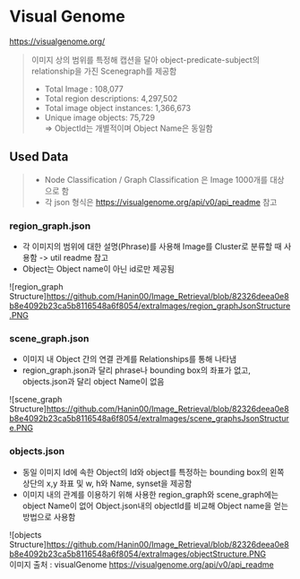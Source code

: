 # **Visual Genome**

https://visualgenome.org/
> 
> 이미지 상의 범위를 특정해 캡션을 달아 object-predicate-subject의 relationship을 가진 Scenegraph를 제공함
> - Total Image : 108,077  
> - Total region descriptions: 4,297,502  
> - Total image object instances: 1,366,673  
> - Unique image objects: 75,729  
> ⇒ ObjectId는 개별적이며 Object Name은 동일함

 
## **Used Data**
> - Node Classification / Graph Classification 은 Image 1000개를 대상으로 함  
> - 각 json 형식은 https://visualgenome.org/api/v0/api_readme 참고


### region_graph.json
- 각 이미지의 범위에 대한 설명(Phrase)를 사용해 Image를 Cluster로 분류할 때 사용함 -> util readme  참고 
- Object는 Object name이 아닌 id로만 제공됨  

![region_graph Structure]https://github.com/Hanin00/Image_Retrieval/blob/82326deea0e8b8e4092b23ca5b8116548a6f8054/extraImages/region_graphJsonStructure.PNG  

### scene_graph.json
- 이미지 내 Object 간의 연결 관계를 Relationships를 통해 나타냄
- region_graph.json과 달리 phrase나 bounding box의 좌표가 없고, objects.json과 달리 object Name이 없음

![scene_graph Structure]https://github.com/Hanin00/Image_Retrieval/blob/82326deea0e8b8e4092b23ca5b8116548a6f8054/extraImages/scene_graphsJsonStructure.PNG  

### objects.json
- 동일 이미지 Id에 속한 Object의 Id와 object를 특정하는 bounding box의 왼쪽 상단의 x,y 좌표 및 w, h와 Name, synset을 제공함
- 이미지 내의 관계를 이용하기 위해 사용한 region_graph와 scene_graph에는 object Name이 없어 Object.json내의 objectId를 비교해 Object name을 얻는 방법으로 사용함

![objects Structure]https://github.com/Hanin00/Image_Retrieval/blob/82326deea0e8b8e4092b23ca5b8116548a6f8054/extraImages/objectStructure.PNG  
이미지 출처 : visualGenome https://visualgenome.org/api/v0/api_readme
 
